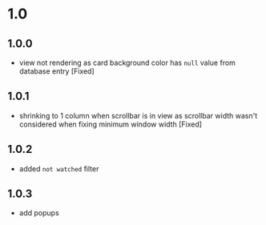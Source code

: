 # 1.0
## 1.0.0
- view not rendering as card background color has `null` value from database entry [Fixed]
## 1.0.1
- shrinking to 1 column when scrollbar is in view as scrollbar width wasn't considered when fixing minimum window width [Fixed]
## 1.0.2
- added `not watched` filter
## 1.0.3
- add popups

